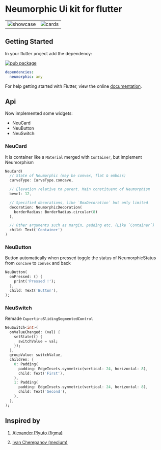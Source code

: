 # Neumorphic Ui kit for flutter

|   |   |
| --- | --- |
|![showcase](https://raw.githubusercontent.com/neumorphic/neumorphic.flutter/master/example/media/v0/all.gif)|![cards](https://raw.githubusercontent.com/neumorphic/neumorphic.flutter/master/example/media/v0/cards.png)|


## Getting Started

In your flutter project add the dependency:

[![pub package](https://img.shields.io/pub/v/neumorphic.svg)](https://pub.dev/packages/neumorphic)

```yaml
dependencies:
  neumorphic: any
```

For help getting started with Flutter, view the online [documentation](https://flutter.io/).

## Api
Now implemented some widgets:

 - NeuCard
 - NeuButton
 - NeuSwitch

### NeuCard
It is container like a `Material` merged with `Container`, but implement Neumorphism

```dart
NeuCard(
  // State of Neumorphic (may be convex, flat & emboss)
  curveType: CurveType.concave,

  // Elevation relative to parent. Main constituent of Neumorphism
  bevel: 12,

  // Specified decorations, like `BoxDecoration` but only limited
  decoration: NeumorphicDecoration(
    borderRadius: BorderRadius.circular(8)
  ),

  // Other arguments such as margin, padding etc. (Like `Container`)
  child: Text('Container')
)
```

### NeuButton
Button automatically when pressed toggle the status of NeumorphicStatus from `concave` to `convex` and back
```dart
NeuButton(
  onPressed: () {
    print('Pressed !');
  },
  child: Text('Button'),
);
```

### NeuSwitch
Remade `CupertinoSlidingSegmentedControl`
```dart
NeuSwitch<int>(
  onValueChanged: (val) {
    setState(() {
      switchValue = val;
    });
  },
  groupValue: switchValue,
  children: {
    0: Padding(
      padding: EdgeInsets.symmetric(vertical: 24, horizontal: 8),
      child: Text('First'),
    ),
    1: Padding(
      padding: EdgeInsets.symmetric(vertical: 24, horizontal: 8),
      child: Text('Second'),
    ),
  },
);
```

## Inspired by

1) [Alexander Plyuto (figma)](https://www.figma.com/file/J1uPSOY5k577mDpSfGFven/Skeuomorph-Small-Style-Guide)

2) [Ivan Cherepanov (medium)](https://medium.com/flutter-community/neumorphic-designs-in-flutter-eab9a4de2059)
